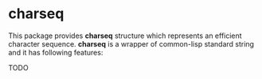 charseq
==================
This package provides **charseq** structure which represents an efficient character sequence.
**charseq** is a wrapper of common-lisp standard string and it has following features:

TODO
